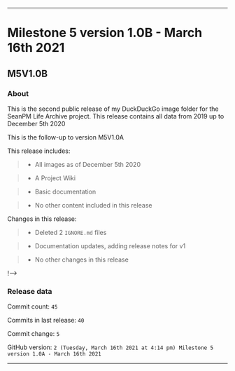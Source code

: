 
***

# Milestone 5 version 1.0B - March 16th 2021

## M5V1.0B

### About

This is the second public release of my DuckDuckGo image folder for the SeanPM Life Archive project. This release contains all data from 2019 up to December 5th 2020

This is the follow-up to version M5V1.0A

This release includes:

> * All images as of December 5th 2020

> * A Project Wiki

> * Basic documentation

> * No other content included in this release

Changes in this release:

> * Deleted 2 `IGNORE.md` files

> * Documentation updates, adding release notes for v1

> * No other changes in this release

!-->

### Release data

Commit count: `45`

Commits in last release: `40`

Commit change: `5`

GitHub version: `2 (Tuesday, March 16th 2021 at 4:14 pm) Milestone 5 version 1.0A - March 16th 2021`

***
